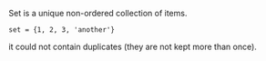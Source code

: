 Set is a unique non-ordered collection of items.

`set = {1, 2, 3, 'another'}`
 
it could not contain duplicates (they are not kept more than once).